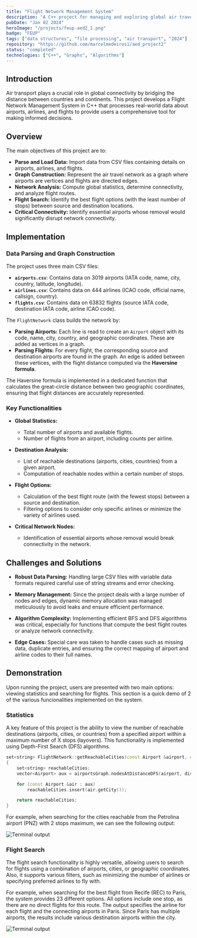 ```yaml
---
title: "Flight Network Management System"
description: "A C++ project for managing and exploring global air travel networks using graph data structures, enabling flight search, network statistics, and connectivity analysis."
pubDate: "Jan 02 2024"
heroImage: "/projects/feup-aed2_1.png"
badge: "FEUP"
tags: ["data structures", "file processing", "air transport", "2024"]
repository: "https://github.com/marcelmedeiros1/aed_project2"
status: "completed"
technologies: ["C++", "Graphs", "Algorithms"]
---
```


## Introduction

Air transport plays a crucial role in global connectivity by bridging the distance between countries and continents. This project develops a Flight Network Management System in C++ that processes real-world data about airports, airlines, and flights to provide users a comprehensive tool for making informed decisions.

## Overview

The main objectives of this project are to:

- **Parse and Load Data:** Import data from CSV files containing details on airports, airlines, and flights.
- **Graph Construction:** Represent the air travel network as a graph where airports are vertices and flights are directed edges.
- **Network Analysis:** Compute global statistics, determine connectivity, and analyze flight routes.
- **Flight Search:** Identify the best flight options (with the least number of stops) between source and destination locations.
- **Critical Connectivity:** Identify essential airports whose removal would significantly disrupt network connectivity.

## Implementation

### Data Parsing and Graph Construction

The project uses three main CSV files:

- **`airports.csv`**: Contains data on 3019 airports (IATA code, name, city, country, latitude, longitude).
- **`airlines.csv`**: Contains data on 444 airlines (ICAO code, official name, callsign, country).
- **`flights.csv`**: Contains data on 63832 flights (source IATA code, destination IATA code, airline ICAO code).

The `FlightNetwork` class builds the network by:

- **Parsing Airports:** Each line is read to create an `Airport` object with its code, name, city, country, and geographic coordinates. These are added as vertices in a graph.
- **Parsing Flights:** For every flight, the corresponding source and destination airports are found in the graph. An edge is added between these vertices, with the flight distance computed via the **Haversine formula**.

The Haversine formula is implemented in a dedicated function that calculates the great-circle distance between two geographic coordinates, ensuring that flight distances are accurately represented.

### Key Functionalities

- **Global Statistics:**
  - Total number of airports and available flights.
  - Number of flights from an airport, including counts per airline.

- **Destination Analysis:**
  - List of reachable destinations (airports, cities, countries) from a given airport.
  - Computation of reachable nodes within a certain number of stops.

- **Flight Options:**
  - Calculation of the best flight route (with the fewest stops) between a source and destination.
  - Filtering options to consider only specific airlines or minimize the variety of airlines used.

- **Critical Network Nodes:**
  - Identification of essential airports whose removal would break connectivity in the network.

## Challenges and Solutions

- **Robust Data Parsing:**
  Handling large CSV files with variable data formats required careful use of string streams and error checking.

- **Memory Management:**
  Since the project deals with a large number of nodes and edges, dynamic memory allocation was managed meticulously to avoid leaks and ensure efficient performance.

- **Algorithm Complexity:**
  Implementing efficient BFS and DFS algorithms was critical, especially for functions that compute the best flight routes or analyze network connectivity.

- **Edge Cases:**
  Special care was taken to handle cases such as missing data, duplicate entries, and ensuring the correct mapping of airport and airline codes to their full names.

## Demonstration

Upon running the project, users are presented with two main options: viewing statistics and searching for flights. This section is a quick demo of 2 of the various funcionalities implemented on the system.

### Statistics

A key feature of this project is the ability to view the number of reachable destinations (airports, cities, or countries) from a specified airport within a maximum number of X stops (layovers). This functionality is implemented using Depth-First Search (DFS) algorithms.

```cpp
set<string> FlightNetwork::getReachableCities(const Airport &airport, const int &distance)
{
    set<string> reachableCities;
    vector<Airport> aux = airportsGraph.nodesAtDistanceDFS(airport, distance);

    for (const Airport &air : aux)
        reachableCities.insert(air.getCity());

    return reachableCities;
}
```

For example, when searching for the cities reachable from the Petrolina airport (PNZ) with 2 stops maximum, we can see the following output:

![Terminal output](/projects/feup-aed2_2.png)

### Flight Search

The flight search functionality is highly versatile, allowing users to search for flights using a combination of airports, cities, or geographic coordinates. Also, it supports various filters, such as minimizing the number of airlines or specifying preferred airlines to fly with.

For example, when searching for the best flight from Recife (REC) to Paris, the system provides 23 different options. All options include one stop, as there are no direct flights for this route. The output specifies the airline for each flight and the connecting airports in Paris. Since Paris has multiple airports, the results include various destination airports within the city.

![Terminal output](/projects/feup-aed2_3.png)
